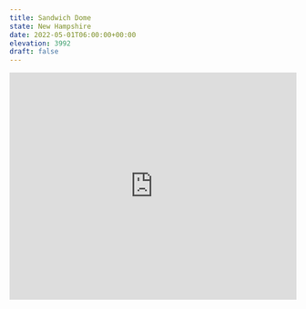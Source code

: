 ```yaml
---
title: Sandwich Dome 
state: New Hampshire
date: 2022-05-01T06:00:00+00:00
elevation: 3992 
draft: false
---
```

<iframe class="alltrails" src="https://www.alltrails.com/widget/trail/us/new-hampshire/jennings-peak-and-sandwich-mountain-trail-loop?u=i&sh=q5vqbr" width="100%" height="400" frameborder="0" scrolling="no" marginheight="0" marginwidth="0" title="AllTrails: Trail Guides and Maps for Hiking, Camping, and Running"></iframe>
